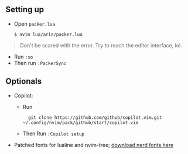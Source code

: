 ## Setting up 

- Open `packer.lua`

      $ nvim lua/aria/packer.lua

> Don't be scared with the error. Try to reach the editor interface, lol.
- Run  `:so`
- Then run  `:PackerSync`

## Optionals

- Copilot: 

  - Run 

          git clone https://github.com/github/copilot.vim.git ~/.config/nvim/pack/github/start/copilot.vim

  - Then Run `:Copilot setup`

- Patched fonts for lualine and nvim-tree; [download nerd fonts here](https://www.nerdfonts.com/)
